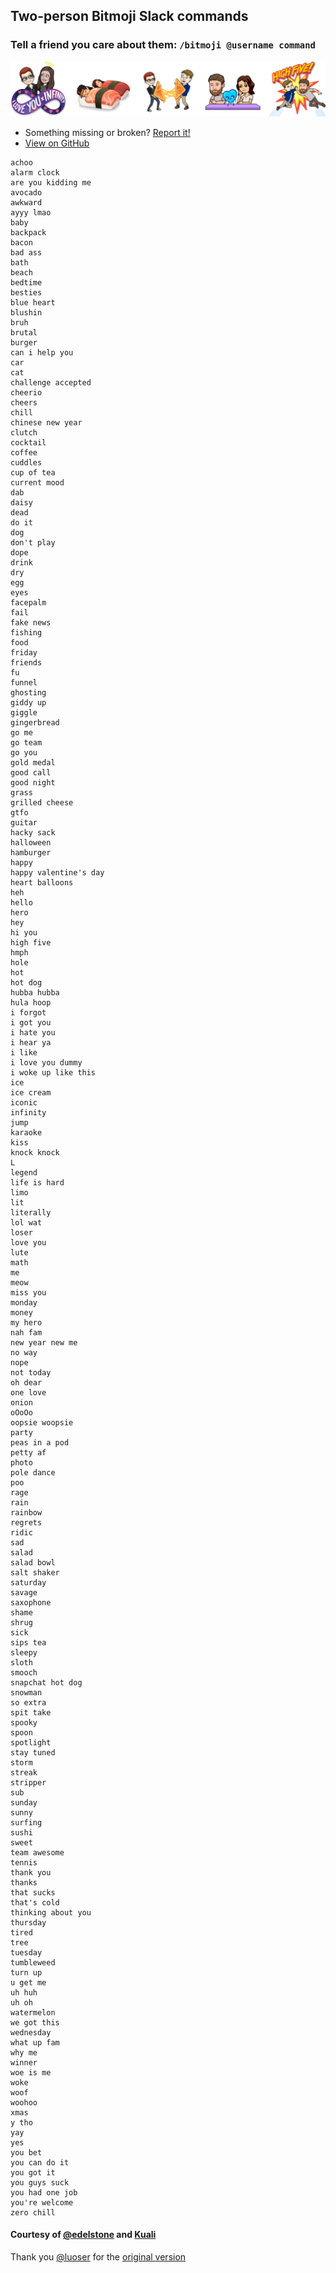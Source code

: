 ## Two-person Bitmoji Slack commands

### Tell a friend you care about them: `/bitmoji @username command`

<img class="image" alt="Various Bitmoji" src="bitmojis.png">

- Something missing or broken? [Report it!](https://github.com/edelstone/bitmoji-slack-commands/blob/master/contributing.md)
- [View on GitHub](https://github.com/edelstone/bitmoji-slack-commands)


```
achoo
alarm clock
are you kidding me
avocado
awkward
ayyy lmao
baby
backpack
bacon
bad ass
bath
beach
bedtime
besties
blue heart
blushin
bruh
brutal
burger
can i help you
car
cat
challenge accepted
cheerio
cheers
chill
chinese new year
clutch
cocktail
coffee
cuddles
cup of tea
current mood
dab
daisy
dead
do it
dog
don't play
dope
drink
dry
egg
eyes
facepalm
fail
fake news
fishing
food
friday
friends
fu
funnel
ghosting
giddy up
giggle
gingerbread
go me
go team
go you
gold medal
good call
good night
grass
grilled cheese
gtfo
guitar
hacky sack
halloween
hamburger
happy
happy valentine's day
heart balloons
heh
hello
hero
hey
hi you
high five
hmph
hole
hot
hot dog
hubba hubba
hula hoop
i forgot
i got you
i hate you
i hear ya
i like
i love you dummy
i woke up like this
ice
ice cream
iconic
infinity
jump
karaoke
kiss
knock knock
L
legend
life is hard
limo
lit
literally
lol wat
loser
love you
lute
math
me
meow
miss you
monday
money
my hero
nah fam
new year new me
no way
nope
not today
oh dear
one love
onion
oOoOo
oopsie woopsie
party
peas in a pod
petty af
photo
pole dance
poo
rage
rain
rainbow
regrets
ridic
sad
salad
salad bowl
salt shaker
saturday
savage
saxophone
shame
shrug
sick
sips tea
sleepy
sloth
smooch
snapchat hot dog
snowman
so extra
spit take
spooky
spoon
spotlight
stay tuned
storm
streak
stripper
sub
sunday
sunny
surfing
sushi
sweet
team awesome
tennis
thank you
thanks
that sucks
that's cold
thinking about you
thursday
tired
tree
tuesday
tumbleweed
turn up
u get me
uh huh
uh oh
watermelon
we got this
wednesday
what up fam
why me
winner
woe is me
woke
woof
woohoo
xmas
y tho
yay
yes
you bet
you can do it
you got it
you guys suck
you had one job
you're welcome
zero chill
```

#### Courtesy of [@edelstone](https://github.com/edelstone) and [Kuali](https://kuali.co)

Thank you [@luoser](https://github.com/luoser) for the [original version](https://github.com/luoser/bitmoji-slack-commands)
